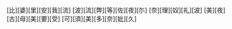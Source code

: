 [比][婆][里][安][我][流] [波][流][弊][等][佐][夜][尓] [奈][理][奴][礼][波] [美][夜][古][母][美][要][受] [可][須][美][多][奈][妣][久]
